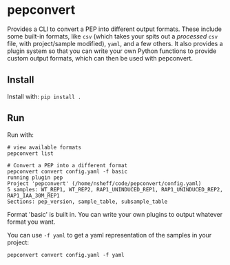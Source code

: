 # pepconvert

Provides a CLI to convert a PEP into different output formats. These include some built-in formats, like `csv` (which takes your spits out a *processed* `csv` file, with project/sample modified), `yaml`, and a few others. It also provides a plugin system so that you can write your own Python functions to provide custom output formats, which can then be used with pepconvert.

## Install

Install with: `pip install .`

## Run

Run with:

```
# view available formats
pepconvert list
```


```
# Convert a PEP into a different format
pepconvert convert config.yaml -f basic
running plugin pep
Project 'pepconvert' (/home/nsheff/code/pepconvert/config.yaml)
5 samples: WT_REP1, WT_REP2, RAP1_UNINDUCED_REP1, RAP1_UNINDUCED_REP2, RAP1_IAA_30M_REP1
Sections: pep_version, sample_table, subsample_table
```

Format 'basic' is built in. You can write your own plugins to output whatever format you want.


You can use `-f yaml` to get a yaml representation of the samples in your project:

```
pepconvert convert config.yaml -f yaml
```
